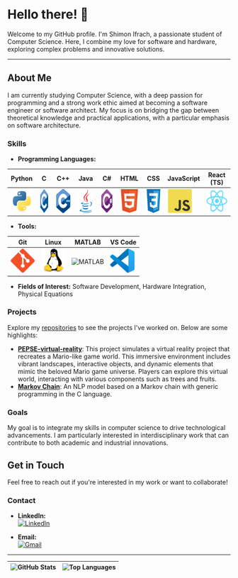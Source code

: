 # Hello there! 👋

Welcome to my GitHub profile. I'm Shimon Ifrach, a passionate student of Computer Science. Here, I combine my love for software and hardware, exploring complex problems and innovative solutions.

---

## About Me

I am currently studying Computer Science, with a deep passion for programming and a strong work ethic aimed at becoming a software engineer or software architect. My focus is on bridging the gap between theoretical knowledge and practical applications, with a particular emphasis on software architecture.

### Skills

- **Programming Languages:**

| Python | C | C++ | Java | C# | HTML | CSS | JavaScript | React (TS) |
|--------|---|-----|------|----|------|-----|------------|-------------|
| <img src="https://github.com/devicons/devicon/blob/master/icons/python/python-original.svg" title="Python" alt="Python" width="55" height="55"/> | <img src="https://github.com/devicons/devicon/blob/master/icons/c/c-original.svg" title="C" alt="C" width="55" height="55"/> | <img src="https://github.com/devicons/devicon/blob/master/icons/cplusplus/cplusplus-original.svg" title="C++" alt="C++" width="55" height="55"/> | <img src="https://github.com/devicons/devicon/blob/master/icons/java/java-original.svg" title="Java" alt="Java" width="55" height="55"/> | <img src="https://github.com/devicons/devicon/blob/master/icons/csharp/csharp-original.svg" title="C#" alt="C#" width="55" height="55"/> | <img src="https://github.com/devicons/devicon/blob/master/icons/html5/html5-original.svg" title="HTML" alt="HTML" width="55" height="55"/> | <img src="https://github.com/devicons/devicon/blob/master/icons/css3/css3-original.svg" title="CSS" alt="CSS" width="55" height="55"/> | <img src="https://github.com/devicons/devicon/blob/master/icons/javascript/javascript-original.svg" title="JavaScript" alt="JavaScript" width="55" height="55"/> | <img src="https://github.com/devicons/devicon/blob/master/icons/react/react-original.svg" title="React (TypeScript)" alt="React" width="55" height="55"/> |

- **Tools:**

| Git | Linux | MATLAB | VS Code |
|-----|-------|--------|---------|
| <img src="https://github.com/devicons/devicon/blob/master/icons/git/git-original.svg" title="Git" alt="Git" width="55" height="55"/> | <img src="https://github.com/devicons/devicon/blob/master/icons/linux/linux-original.svg" title="Linux" alt="Linux" width="55" height="55"/> | <img src="https://upload.wikimedia.org/wikipedia/commons/2/21/Matlab_Logo.png" title="MATLAB" alt="MATLAB" width="55" height="55"/> | <img src="https://github.com/devicons/devicon/blob/master/icons/vscode/vscode-original.svg" title="Visual Studio Code" alt="VS Code" width="55" height="55"/> |

- **Fields of Interest:** Software Development, Hardware Integration, Physical Equations

### Projects

Explore my [repositories](https://github.com/simaon78i?tab=repositories) to see the projects I've worked on. Below are some highlights:

- **[PEPSE-virtual-reality](https://github.com/simaon78i/PEPSE-virtual-reality)**: This project simulates a virtual reality project that recreates a Mario-like game world. This immersive environment includes vibrant landscapes, interactive objects, and dynamic elements that mimic the beloved Mario game universe. Players can explore this virtual world, interacting with various components such as trees and fruits.
- **[Markov Chain](https://github.com/simaon78i/Markov-chain)**: An NLP model based on a Markov chain with generic programming in the C language.

### Goals

My goal is to integrate my skills in computer science to drive technological advancements. I am particularly interested in interdisciplinary work that can contribute to both academic and industrial innovations.

## Get in Touch

Feel free to reach out if you're interested in my work or want to collaborate!

### Contact

- **LinkedIn:**  
  <a href="https://www.linkedin.com/in/shimon-ifrach-a022b5215/" target="_blank">
    <img src="https://img.shields.io/badge/LinkedIn-0A66C2?style=for-the-badge&logo=linkedin&logoColor=white" alt="LinkedIn">
  </a>

- **Email:**  
  <a href="mailto:simaon78ifrac@gmail.com" target="_blank">
    <img src="https://img.shields.io/badge/Gmail-D14836?style=for-the-badge&logo=gmail&logoColor=white" alt="Gmail">
  </a>

---

| <img src="https://github-readme-stats.vercel.app/api?username=simaon78i&show_icons=true&theme=radical" alt="GitHub Stats" /> | <img src="https://github-readme-stats.vercel.app/api/top-langs/?username=simaon78i&layout=compact&theme=radical" alt="Top Languages" /> |
|:---:|:---:|
